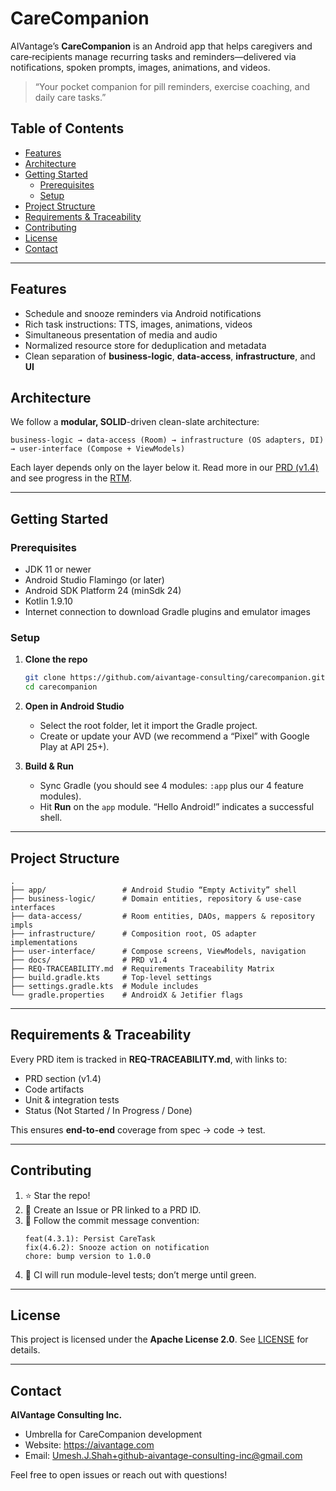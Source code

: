 # CareCompanion

AIVantage’s **CareCompanion** is an Android app that helps caregivers and care‐recipients manage recurring tasks and reminders—delivered via notifications, spoken prompts, images, animations, and videos.

> “Your pocket companion for pill reminders, exercise coaching, and daily care tasks.”

## Table of Contents

- [Features](#features)  
- [Architecture](#architecture)  
- [Getting Started](#getting-started)  
  - [Prerequisites](#prerequisites)  
  - [Setup](#setup)  
- [Project Structure](#project-structure)  
- [Requirements & Traceability](#requirements--traceability)  
- [Contributing](#contributing)  
- [License](#license)  
- [Contact](#contact)

---

## Features

- Schedule and snooze reminders via Android notifications  
- Rich task instructions: TTS, images, animations, videos  
- Simultaneous presentation of media and audio  
- Normalized resource store for deduplication and metadata  
- Clean separation of **business-logic**, **data-access**, **infrastructure**, and **UI**  

## Architecture

We follow a **modular, SOLID**-driven clean-slate architecture:

```
business-logic → data-access (Room) → infrastructure (OS adapters, DI) → user-interface (Compose + ViewModels)
```

Each layer depends only on the layer below it.  Read more in our [PRD (v1.4)](docs/AIVantage_CareCompanion_PRD_v1.4.md) and see progress in the [RTM](REQ-TRACEABILITY.md).

---

## Getting Started

### Prerequisites

- JDK 11 or newer  
- Android Studio Flamingo (or later)  
- Android SDK Platform 24 (minSdk 24)  
- Kotlin 1.9.10  
- Internet connection to download Gradle plugins and emulator images

### Setup

1. **Clone the repo**  
   ```bash
   git clone https://github.com/aivantage-consulting/carecompanion.git
   cd carecompanion
   ```

2. **Open in Android Studio**  
   - Select the root folder, let it import the Gradle project.  
   - Create or update your AVD (we recommend a “Pixel” with Google Play at API 25+).  

3. **Build & Run**  
   - Sync Gradle (you should see 4 modules: `:app` plus our 4 feature modules).  
   - Hit **Run** on the `app` module. “Hello Android!” indicates a successful shell.

---

## Project Structure

```
.
├── app/                 # Android Studio “Empty Activity” shell
├── business-logic/      # Domain entities, repository & use-case interfaces
├── data-access/         # Room entities, DAOs, mappers & repository impls
├── infrastructure/      # Composition root, OS adapter implementations
├── user-interface/      # Compose screens, ViewModels, navigation
├── docs/                # PRD v1.4
├── REQ-TRACEABILITY.md  # Requirements Traceability Matrix
├── build.gradle.kts     # Top-level settings
├── settings.gradle.kts  # Module includes
└── gradle.properties    # AndroidX & Jetifier flags
```

---

## Requirements & Traceability

Every PRD item is tracked in **REQ-TRACEABILITY.md**, with links to:

- PRD section (v1.4)  
- Code artifacts  
- Unit & integration tests  
- Status (Not Started / In Progress / Done)

This ensures **end-to-end** coverage from spec → code → test.

---

## Contributing

1. ⭐ Star the repo!  
2. 📝 Create an Issue or PR linked to a PRD ID.  
3. 🔨 Follow the commit message convention:  
   ```
   feat(4.3.1): Persist CareTask
   fix(4.6.2): Snooze action on notification
   chore: bump version to 1.0.0
   ```
4. 🚀 CI will run module-level tests; don’t merge until green.

---

## License

This project is licensed under the **Apache License 2.0**. See [LICENSE](LICENSE) for details.

---

## Contact

**AIVantage Consulting Inc.**  
- Umbrella for CareCompanion development  
- Website: https://aivantage.com  
- Email: Umesh.J.Shah+github-aivantage-consulting-inc@gmail.com  

Feel free to open issues or reach out with questions!  
